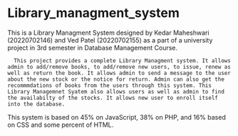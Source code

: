 # Library_managment_system
This is a Library Managment System designed by Kedar Maheshwari (20220702146) and Ved Patel (20220702155) as a part of a university project in 3rd semester in Database Management Course. 

      This project provides a complete Library Managment system. It allows admin to add/remove books, to add/remove new users, to issue, renew as well as return the book. It allows admin to send a message to the user about the new stock or the notice for return. Admin can also get the recommmdations of books from the users through this system. This Library Managemnet Syatem also allows users as well as admin to find the availabilty of the stocks. It allows new user to enroll itself into the database. 








This system is based on 45% on JavaScript, 38% on PHP, and 16% based on CSS and some percent of HTML. 

